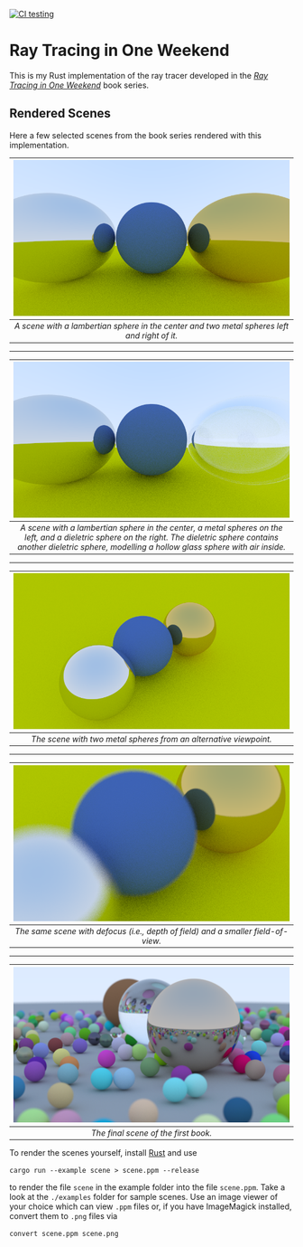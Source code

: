 [![CI testing](https://github.com/niklasmedinger/ray-tracing-weekend/actions/workflows/CI.yml/badge.svg)](https://github.com/niklasmedinger/ray-tracing-weekend/actions/workflows/CI.yml)

# Ray Tracing in One Weekend
This is my Rust implementation of the ray tracer developed in the [_Ray Tracing in One Weekend_](https://raytracing.github.io/books/RayTracingInOneWeekend.html) book series.

## Rendered Scenes

Here a few selected scenes from the book series rendered with this implementation.

| ![image](./assets/metal.png) |
|:--:|
| *A scene with a lambertian sphere in the center and two metal spheres left and right of it.* |

--------------------------------------------------------------------------------

| ![image](./assets/hollow_glass.png) |
|:--:|
| *A scene with a lambertian sphere in the center, a  metal spheres on the left, and a dieletric sphere on the right. The dieletric sphere contains another dieletric sphere, modelling a hollow glass sphere with air inside.* |

--------------------------------------------------------------------------------

| ![image](./assets/viewport.png) |
|:--:|
| *The scene with two metal spheres from an alternative viewpoint.* |


--------------------------------------------------------------------------------

| ![image](./assets/defocus.png) |
|:--:|
| *The same scene with defocus (i.e., depth of field) and a smaller field-of-view.* |

--------------------------------------------------------------------------------

| ![image](./assets/final.png) |
|:--:|
| *The final scene of the first book.* |

To render the scenes yourself, install [Rust](https://www.rust-lang.org/tools/install) and use
```
cargo run --example scene > scene.ppm --release
```
to render the file `scene` in the example folder into the file `scene.ppm`.
Take a look at the `./examples` folder for sample scenes. Use an image viewer of your choice
which can view `.ppm` files or, if you have ImageMagick installed, convert them to `.png` files via
```
convert scene.ppm scene.png
```